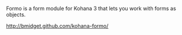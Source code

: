 Formo is a form module for Kohana 3 that lets you work with forms as objects.

http://bmidget.github.com/kohana-formo/